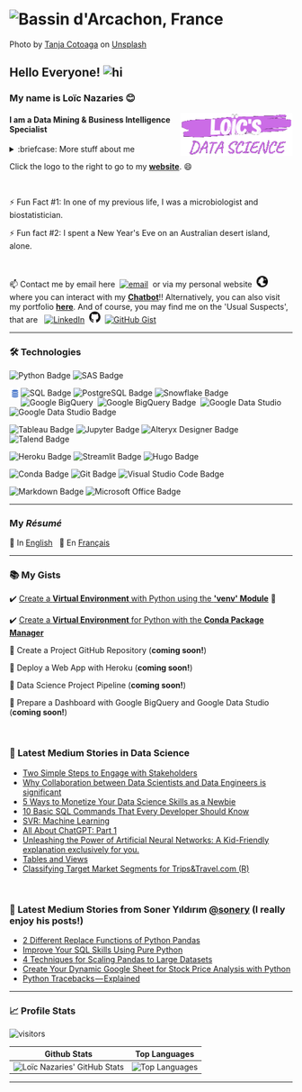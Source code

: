 # ![Bassin d'Arcachon, France](https://raw.githubusercontent.com/loic-nazaries/loic-nazaries/main/images/arcachon.jpg "Bassin d'Arcachon, France")

Photo by <a href="https://unsplash.com/@tarafuco?utm_source=unsplash&utm_medium=referral&utm_content=creditCopyText">Tanja Cotoaga</a> on <a href="https://unsplash.com/s/photos/arcachon?utm_source=unsplash&utm_medium=referral&utm_content=creditCopyText">Unsplash</a>

## Hello Everyone! <img alt="hi" width="26" src="https://user-images.githubusercontent.com/1303154/88677602-1635ba80-d120-11ea-84d8-d263ba5fc3c0.gif" />

### My name is Loïc Nazaries :blush:

[<img alt="Loïc's Data Science Logo" align="right" width="200" src="https://raw.githubusercontent.com/loic-nazaries/loic-nazaries/main/images/logo-dark.png" />][website]

#### I am a **Data Mining** & **Business Intelligence** Specialist

<details>
  <summary>
    :briefcase: More stuff about me
  </summary>

> I am a **Data Specialist** with over 10 years of experience in the fields of biostatistics, data exploration (**Data Mining**) and **Machine Learning**. I am passionate about the whole **data life cycle**, from modelling a database to its use in the field of **Business Intelligence** through the creation of simple and impactful visuals such as **dashboards**. Thus, **exploratory data analysis** has the potential to strengthen a faster and more clever decision-making process.

</details>

Click the logo to the right to go to my [**website**](https://loicnazaries.com "Website"). :smile:

&nbsp;

⚡ Fun Fact #1: In one of my previous life, I was a microbiologist and biostatistician.

⚡ Fun fact #2: I spent a New Year's Eve on an Australian desert island, alone.

&nbsp;

:mailbox: Contact me by email here&nbsp;
[![email](https://img.shields.io/badge/-loicnazaries.datascience-red?style=plastic&labelColor=red&logo=gmail&logoColor=white)][email]&nbsp;
or via my personal website&nbsp;
[<img alt="Loïc's Data Science" width="20" src="https://raw.githubusercontent.com/iconic/open-iconic/master/svg/globe.svg" />][contact_website]&nbsp;
where you can interact with my <u>**Chatbot**</u>!!
Alternatively, you can also visit my portfolio [**here**](https://loic-nazaries.github.io/loic-nazaries-portfolio "Loïc Nazaries’ Data Science Portfolio").
And of course, you may find me on the 'Usual Suspects', that are &nbsp;
[<img alt="LinkedIn" width="20" src="https://i.imgur.com/OQUXwNp.jpeg" />][linkedin]&nbsp;
[<img alt="GitHub" width="20" src="https://raw.githubusercontent.com/github/explore/78df643247d429f6cc873026c0622819ad797942/topics/github/github.png" />][github]&nbsp;
[<img alt="GitHub Gist" width="60" src="https://img.shields.io/badge/-Gist-black?style=plastic&labelColor=black&logo=github&logoColor=white" />][github_gist]

---

### :hammer_and_wrench: Technologies

<!-- TODO: Make technologies links takes you to repositories or tutorials -->

![Python Badge](https://img.shields.io/badge/-python-yellow?style=for-the-badge&labelColor=blue&logo=python&logoColor=white)
![SAS Badge](https://img.shields.io/badge/-sas-blue?style=for-the-badge&labelColor=black&logo=sas&logoColor=blue)

<img alt="SQL" align="left" width="20" src="https://raw.githubusercontent.com/github/explore/80688e429a7d4ef2fca1e82350fe8e3517d3494d/topics/sql/sql.png" />![SQL Badge](https://img.shields.io/badge/-sql-blue?style=for-the-badge)
![PostgreSQL Badge](https://img.shields.io/badge/-postgresql-blue?style=for-the-badge&labelColor=white&logo=postgresql&logoColor=blue)
![Snowflake Badge](https://img.shields.io/badge/-snowflake-66ccf4?style=for-the-badge&labelColor=white&logo=snowflake&logoColor=66ccf4)
&nbsp;<img alt="Google BigQuery" width="20" src="https://cdn.worldvectorlogo.com/logos/google-bigquery-logo-1.svg" />&nbsp;&nbsp;![Google BigQuery Badge](https://img.shields.io/badge/-google_bigquery-blue?style=for-the-badge&labelColor=blue&logo=google-big-query&logoColor=blue)
&nbsp;<img alt="Google Data Studio" width="20" src="https://cdn.worldvectorlogo.com/logos/google-data-studio.svg" />&nbsp;&nbsp;![Google Data Studio Badge](https://img.shields.io/badge/-google_data_studio-blue?style=for-the-badge&labelColor=red&logo=google-data-studio&logoColor=red)

![Tableau Badge](https://img.shields.io/badge/-tableau-grey?style=for-the-badge&labelColor=white&logo=tableau&logoColor=grey)
![Jupyter Badge](https://img.shields.io/badge/-jupyter-orange?style=for-the-badge&labelColor=white&logo=jupyter&logoColor=orange)
![Alteryx Designer Badge](https://img.shields.io/badge/-alteryx_designer-69aeea?style=for-the-badge&labelColor=black&logo=altery-designerx&logoColor=69aeea)
![Talend Badge](https://img.shields.io/badge/-talend-blue?style=for-the-badge&labelColor=black&logo=talend&logoColor=green)

![Heroku Badge](https://img.shields.io/badge/-heroku-purple?style=for-the-badge&labelColor=white&logo=heroku&logoColor=purple)
![Streamlit Badge](https://img.shields.io/badge/-streamlit-red?style=for-the-badge&labelColor=white&logo=streamlit&logoColor=red)
![Hugo Badge](https://img.shields.io/badge/-hugo-violet?style=for-the-badge&labelColor=black&logo=hugo&logoColor=violet)

![Conda Badge](https://img.shields.io/badge/-conda-green?style=for-the-badge&labelColor=black&logo=anaconda&logoColor=green)
![Git Badge](https://img.shields.io/badge/-git-red?style=for-the-badge&labelColor=black&logo=git&logoColor=red)
![Visual Studio Code Badge](https://img.shields.io/badge/-visual_studio_code-blue?style=for-the-badge&labelColor=white&logo=visual-studio-code&logoColor=blue)

![Markdown Badge](https://img.shields.io/badge/-markdown-black?style=for-the-badge&labelColor=white&logo=markdown&logoColor=black)
![Microsoft Office Badge](https://img.shields.io/badge/-microsoft_office-red?style=for-the-badge&labelColor=white&logo=microsoft-office&logoColor=red)

<!-- <img alt="Visual Studio Code" align="left" width="26" src="https://raw.githubusercontent.com/github/explore/80688e429a7d4ef2fca1e82350fe8e3517d3494d/topics/visual-studio-code/visual-studio-code.png" />
<img alt="Tableau" align="left" width="26" src="https://cdn.worldvectorlogo.com/logos/tableau-software.svg" />
<img alt="Google" align="left" width="26" src="https://cdn.jsdelivr.net/npm/simple-icons@v3/icons/google.svg" />
&nbsp; -->

---

### My *Résumé*

:paperclip: In [English](https://raw.githubusercontent.com/loic-nazaries/loic-nazaries/main/CV/CV_Nazaries.L_consultant_data_eng.pdf "English CV")
&nbsp;
:paperclip: En [Français](https://raw.githubusercontent.com/loic-nazaries/loic-nazaries/main/CV/CV_Nazaries.L_consultant_data_fr.pdf "CV en français")

---

### :books: My Gists

:heavy_check_mark: [Create a **Virtual Environment** with Python using the **'venv' Module**](https://gist.github.com/loic-nazaries/c25ce9f7b01b107573796b026522a3ad) :snake:

:heavy_check_mark: [Create a **Virtual Environment** for Python with the **Conda Package Manager**](https://gist.github.com/loic-nazaries/b18a908473935243fc23586f35d4bacc)

:red_circle: Create a Project GitHub Repository (**coming soon!**)

:red_circle: Deploy a Web App with Heroku (**coming soon!**)

:red_circle: Data Science Project Pipeline (**coming soon!**)

:red_circle: Prepare a Dashboard with Google BigQuery and Google Data Studio (**coming soon!**)

&nbsp;

### :newspaper: Latest Medium Stories in **Data Science**

<!-- MEDIUM-STORY-LIST:START -->
- [Two Simple Steps to Engage with Stakeholders](https://medium.com/@mo.villagran/two-simple-steps-to-engage-with-stakeholders-f3e37d8a99f3?source=rss------data_science-5)
- [Why Collaboration between Data Scientists and Data Engineers is significant](https://ardabaysallar.medium.com/why-collaboration-between-data-scientists-and-data-engineers-is-significant-ae1282b3fb32?source=rss------data_science-5)
- [5 Ways to Monetize Your Data Science Skills as a Newbie](https://medium.com/@lpikehelen/5-ways-to-monetize-your-data-science-skills-as-a-newbie-3ec89b12a390?source=rss------data_science-5)
- [10 Basic SQL Commands That Every Developer Should Know](https://endasheridan.medium.com/10-basic-sql-commands-that-every-developer-should-know-e9b3b1961f0a?source=rss------data_science-5)
- [SVR: Machine Learning](https://medium.com/@chuntcdj/svr-machine-learning-5f6d2620077e?source=rss------data_science-5)
- [All About ChatGPT: Part 1](https://miketechgame.medium.com/all-about-chatgpt-part-1-8f4e12efed6a?source=rss------data_science-5)
- [Unleashing the Power of Artificial Neural Networks: A Kid-Friendly explanation exclusively for you.](https://medium.com/@rjpatel7991/unleashing-the-power-of-artificial-neural-networks-a-kid-friendly-explanation-exclusively-for-you-a07b0c41305f?source=rss------data_science-5)
- [Tables and Views](https://kasimdata.medium.com/tables-and-views-96b03b573e80?source=rss------data_science-5)
- [Classifying Target Market Segments for Trips&amp;Travel.com &lpar;R&rpar;](https://medium.com/@melody_of_data/classifying-target-market-segments-for-trips-travel-com-r-36936a3e4690?source=rss------data_science-5)
<!-- MEDIUM-STORY-LIST:END -->

&nbsp;

### :newspaper: Latest Medium Stories from **Soner Yıldırım** [@sonery](https://sonery.medium.com) (I really enjoy his posts!)

<!-- MEDIUM-STORY-LIST-SONERY:START -->
- [2 Different Replace Functions of Python Pandas](https://towardsdatascience.com/2-different-replace-functions-of-python-pandas-c079408de031?source=rss-2cf6b549448------2)
- [Improve Your SQL Skills Using Pure Python](https://towardsdatascience.com/improve-your-sql-skills-using-pure-python-9e50736b3d9c?source=rss-2cf6b549448------2)
- [4 Techniques for Scaling Pandas to Large Datasets](https://towardsdatascience.com/4-techniques-for-scaling-pandas-to-large-datasets-acf8805d30eb?source=rss-2cf6b549448------2)
- [Create Your Dynamic Google Sheet for Stock Price Analysis with Python](https://sonery.medium.com/create-your-dynamic-google-sheet-for-stock-price-analysis-with-python-432e3c8d9d7d?source=rss-2cf6b549448------2)
- [Python Tracebacks — Explained](https://towardsdatascience.com/python-tracebacks-explained-538caaac434?source=rss-2cf6b549448------2)
<!-- MEDIUM-STORY-LIST-SONERY:END -->

---

### :chart_with_upwards_trend: Profile Stats

![visitors](https://visitor-badge.glitch.me/badge?page_id=loic-nazaries.loic-nazaries)

| Github Stats                                                                                                                                                        | Top Languages                                                                                                                                                                                                                                                            |
| ------------------------------------------------------------------------------------------------------------------------------------------------------------------- | ------------------------------------------------------------------------------------------------------------------------------------------------------------------------------------------------------------------------------------------------------------------------ |
| ![Loïc Nazaries' GitHub Stats](https://github-readme-stats.vercel.app/api?username=loic-nazaries&count_private=true&theme=dracula&show_icons=true&hide_title=false) | ![Top Languages](https://github-readme-stats.vercel.app/api/top-langs/?username=loic-nazaries&exclude_repo=starter_repo,streamlit_heroku_example,awesome-markdown,jupyterlab-git,binder_test,my-first-binder,ipenywis,github-readme-stats&langs_count=10&layout=compact) |

---

<!-- links to social media accounts -->
[website]: https://www.loicnazaries.com "Loïc's Data Science"
[email]: mailto:loicnazaries.datascience@gmail.com "Google Mail"
[contact_website]: https://www.loicnazaries.com/#contact "Contact Me"
[linkedin]: https://www.linkedin.com/in/loic-nazaries "LinkedIn"
[github]: https://github.com/loic-nazaries "GitHub"
[github_gist]: https://gist.github.com/loic-nazaries "GitHub Gist"
